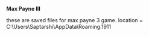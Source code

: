 **Max Payne III**

these are saved files for max payne 3 game. 
location = C:\Users\Saptarshi\AppData\Roaming\.1911
